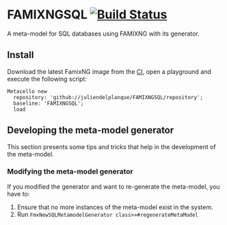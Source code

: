 # FAMIXNGSQL [![Build Status](https://travis-ci.org/juliendelplanque/FAMIXNGSQL.svg?branch=master)](https://travis-ci.org/juliendelplanque/FAMIXNGSQL)
A meta-model for SQL databases using FAMIXNG with its generator.

## Install
Download the latest FamixNG image from the [CI](https://ci.inria.fr/moose/view/Moose%206.1/job/FamixNG/), open a playground and execute the following script:

```
Metacello new
  repository: 'github://juliendelplanque/FAMIXNGSQL/repository';
  baseline: 'FAMIXNGSQL';
  load
```

## Developing the meta-model generator
This section presents some tips and tricks that help in the development of the
meta-model.

### Modifying the meta-model generator
If you modified the generator and want to re-generate the meta-model, you have
to:
1. Ensure that no more instances of the meta-model exist in the system.
2. Run `FmxNewSQLMetamodelGenerator class>>#regenerateMetaModel`
